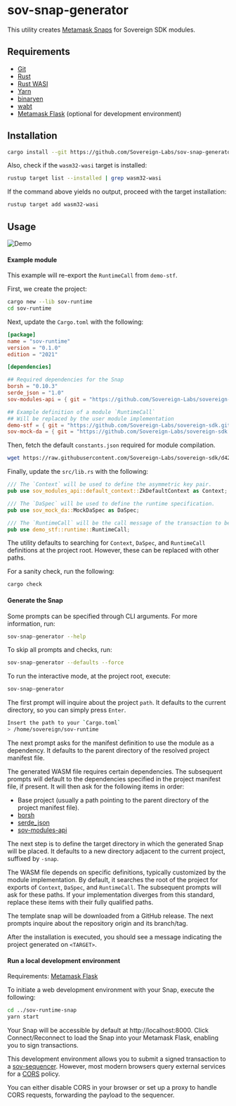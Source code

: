 # sov-snap-generator

This utility creates [Metamask Snaps](https://metamask.io/snaps/) for Sovereign SDK modules.

## Requirements

- [Git](https://git-scm.com/)
- [Rust](https://www.rust-lang.org/tools/install)
- [Rust WASI](https://github.com/bytecodealliance/wasmtime/blob/183cb0f2f8b0298f0bc9fd1140aaef4a0fb0368c/docs/WASI-tutorial.md#from-rust)
- [Yarn](https://yarnpkg.com/)
- [binaryen](https://github.com/WebAssembly/binaryen)
- [wabt](https://github.com/WebAssembly/wabt)
- [Metamask Flask](https://metamask.io/flask/) (optional for development environment)

## Installation

```bash
cargo install --git https://github.com/Sovereign-Labs/sov-snap-generator --tag "v0.1.1"
```

Also, check if the `wasm32-wasi` target is installed:

```bash
rustup target list --installed | grep wasm32-wasi
```

If the command above yields no output, proceed with the target installation:

```bash
rustup target add wasm32-wasi
```

## Usage

![Demo](https://github.com/Sovereign-Labs/sov-snap-generator/assets/8730839/0a9dbd0a-cf74-452f-ad5b-77c3535bf9ba)

#### Example module

This example will re-export the `RuntimeCall` from `demo-stf`.

First, we create the project:

```bash
cargo new --lib sov-runtime
cd sov-runtime
```

Next, update the `Cargo.toml` with the following:

```toml
[package]
name = "sov-runtime"
version = "0.1.0"
edition = "2021"

[dependencies]

## Required dependencies for the Snap
borsh = "0.10.3"
serde_json = "1.0"
sov-modules-api = { git = "https://github.com/Sovereign-Labs/sovereign-sdk.git", rev = "df169be", features = ["serde"] }

## Example definition of a module `RuntimeCall`
## Will be replaced by the user module implementation
demo-stf = { git = "https://github.com/Sovereign-Labs/sovereign-sdk.git", rev = "df169be", features = ["serde"] }
sov-mock-da = { git = "https://github.com/Sovereign-Labs/sovereign-sdk.git", rev = "df169be" }
```

Then, fetch the default `constants.json` required for module compilation.

```bash
wget https://raw.githubusercontent.com/Sovereign-Labs/sovereign-sdk/d42e289f26b9824b5ed54dbfbda94007dee305b2/constants.json
```

Finally, update the `src/lib.rs` with the following:

```rust
/// The `Context` will be used to define the asymmetric key pair.
pub use sov_modules_api::default_context::ZkDefaultContext as Context;

/// The `DaSpec` will be used to define the runtime specification.
pub use sov_mock_da::MockDaSpec as DaSpec;

/// The `RuntimeCall` will be the call message of the transaction to be signed. This is normally generated automatically by the SDK via the `DispatchCall` derive macro.
pub use demo_stf::runtime::RuntimeCall;
```

The utility defaults to searching for `Context`, `DaSpec`, and `RuntimeCall` definitions at the project root. However, these can be replaced with other paths.

For a sanity check, run the following:

```bash
cargo check
```

#### Generate the Snap

Some prompts can be specified through CLI arguments. For more information, run:

```bash
sov-snap-generator --help
```

To skip all prompts and checks, run:

```bash
sov-snap-generator --defaults --force
```

To run the interactive mode, at the project root, execute:

```bash
sov-snap-generator
```

The first prompt will inquire about the project `path`. It defaults to the current directory, so you can simply press `Enter`.

```bash
Insert the path to your `Cargo.toml`
> /home/sovereign/sov-runtime
```

The next prompt asks for the manifest definition to use the module as a dependency. It defaults to the parent directory of the resolved project manifest file.

The generated WASM file requires certain dependencies. The subsequent prompts will default to the dependencies specified in the project manifest file, if present. It will then ask for the following items in order:

- Base project (usually a path pointing to the parent directory of the project manifest file).
- [borsh](https://crates.io/crates/borsh)
- [serde_json](https://crates.io/crates/serde_json)
- [sov-modules-api](https://github.com/Sovereign-Labs/sovereign-sdk/tree/d42e289f26b9824b5ed54dbfbda94007dee305b2/module-system/sov-modules-api)

The next step is to define the target directory in which the generated Snap will be placed. It defaults to a new directory adjacent to the current project, suffixed by `-snap`.

The WASM file depends on specific definitions, typically customized by the module implementation. By default, it searches the root of the project for exports of `Context`, `DaSpec`, and `RuntimeCall`. The subsequent prompts will ask for these paths. If your implementation diverges from this standard, replace these items with their fully qualified paths.

The template snap will be downloaded from a GitHub release. The next prompts inquire about the repository origin and its branch/tag.

After the installation is executed, you should see a message indicating the project generated on `<TARGET>`.

#### Run a local development environment

Requirements: [Metamask Flask](https://metamask.io/flask/)

To initiate a web development environment with your Snap, execute the following:

```bash
cd ../sov-runtime-snap
yarn start
```

Your Snap will be accessible by default at http://localhost:8000. Click Connect/Reconnect to load the Snap into your Metamask Flask, enabling you to sign transactions.

This development environment allows you to submit a signed transaction to a [sov-sequencer](https://github.com/Sovereign-Labs/sovereign-sdk/tree/d42e289f26b9824b5ed54dbfbda94007dee305b2/full-node/sov-sequencer). However, most modern browsers query external services for a [CORS](https://developer.mozilla.org/en-US/docs/Web/HTTP/CORS) policy.

You can either disable CORS in your browser or set up a proxy to handle CORS requests, forwarding the payload to the sequencer.
